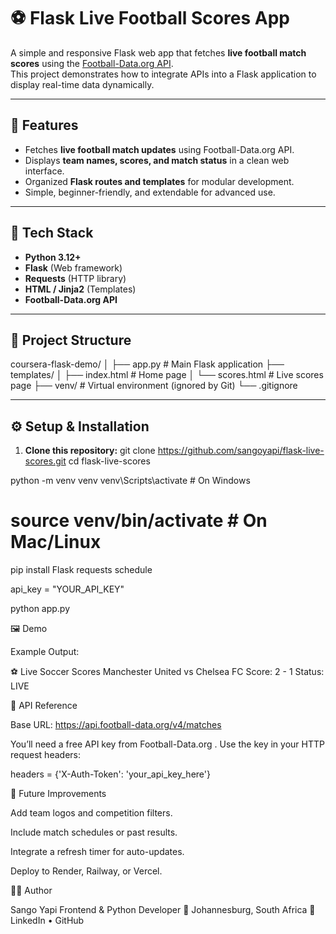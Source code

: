# ⚽ Flask Live Football Scores App

A simple and responsive Flask web app that fetches **live football match scores** using the [Football-Data.org API](https://www.football-data.org/).  
This project demonstrates how to integrate APIs into a Flask application to display real-time data dynamically.

---

## 🚀 Features
- Fetches **live football match updates** using Football-Data.org API.
- Displays **team names, scores, and match status** in a clean web interface.
- Organized **Flask routes and templates** for modular development.
- Simple, beginner-friendly, and extendable for advanced use.

---

## 🧠 Tech Stack
- **Python 3.12+**
- **Flask** (Web framework)
- **Requests** (HTTP library)
- **HTML / Jinja2** (Templates)
- **Football-Data.org API**

---

## 📂 Project Structure
coursera-flask-demo/
│
├── app.py # Main Flask application
├── templates/
│ ├── index.html # Home page
│ └── scores.html # Live scores page
├── venv/ # Virtual environment (ignored by Git)
└── .gitignore


---

## ⚙️ Setup & Installation

1. **Clone this repository:**
   git clone https://github.com/sangoyapi/flask-live-scores.git
   cd flask-live-scores

python -m venv venv
venv\Scripts\activate   # On Windows
# source venv/bin/activate  # On Mac/Linux

pip install Flask requests schedule

api_key = "YOUR_API_KEY"

python app.py

🖼️ Demo

Example Output:

⚽ Live Soccer Scores
Manchester United vs Chelsea FC
Score: 2 - 1
Status: LIVE

📡 API Reference

Base URL: https://api.football-data.org/v4/matches

You’ll need a free API key from Football-Data.org
.
Use the key in your HTTP request headers:

headers = {'X-Auth-Token': 'your_api_key_here'}

🧩 Future Improvements

Add team logos and competition filters.

Include match schedules or past results.

Integrate a refresh timer for auto-updates.

Deploy to Render, Railway, or Vercel.

👨‍💻 Author

Sango Yapi
Frontend & Python Developer
📍 Johannesburg, South Africa
🔗 LinkedIn
 • GitHub